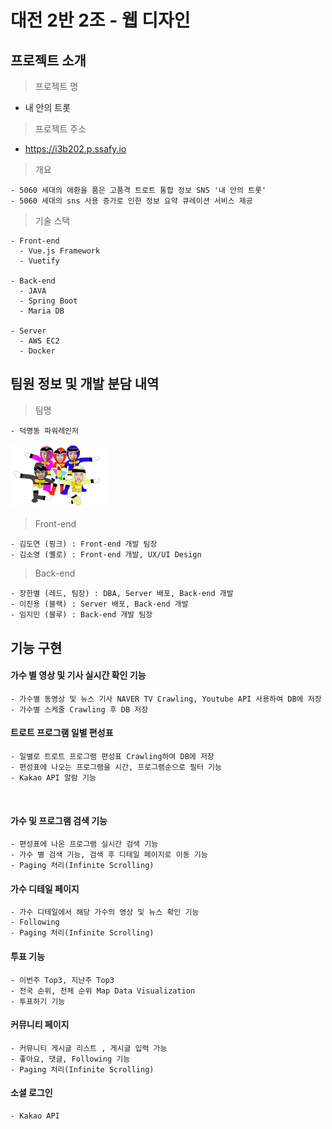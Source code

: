 # 대전 2반 2조 - 웹 디자인

## 프로젝트 소개


> 프로젝트 명

- 내 안의 트롯

> 프로젝트 주소

- https://i3b202.p.ssafy.io

> 개요

    - 5060 세대의 애환을 품은 고품격 트로트 통합 정보 SNS '내 안의 트롯'
    - 5060 세대의 sns 사용 증가로 인한 정보 요약 큐레이션 서비스 제공  



> 기술 스택

    - Front-end
      - Vue.js Framework
      - Vuetify
    
    - Back-end
      - JAVA 
      - Spring Boot
      - Maria DB
    
    - Server
      - AWS EC2
      - Docker



## 팀원 정보 및 개발 분담 내역

> 팀명

    - 덕명동 파워레인저

<img src="./S(owo)Z/dmp.png" alt="덕명동 파워레인저의 힘을 보여ju겠다" style="zoom:15%;" />

> Front-end

    - 김도연 (핑크) : Front-end 개발 팀장
    - 김소영 (옐로) : Front-end 개발, UX/UI Design



>  Back-end

    - 장한별 (레드, 팀장) : DBA, Server 배포, Back-end 개발
    - 이진용 (블랙) : Server 배포, Back-end 개발
    - 임지민 (블루) : Back-end 개발 팀장



## 기능 구현


#### 가수 별 영상 및 기사 실시간 확인 기능

    - 가수별 동영상 및 뉴스 기사 NAVER TV Crawling, Youtube API 사용하여 DB에 저장
    - 가수별 스케줄 Crawling 후 DB 저장 



#### 트로트 프로그램 일별 편성표

    - 일별로 트로트 프로그램 편성표 Crawling하여 DB에 저장
    - 편성표에 나오는 프로그램을 시간, 프로그램순으로 필터 기능
    - Kakao API 알람 기능


​      

#### 가수 및 프로그램 검색 기능

    - 편성표에 나온 프로그램 실시간 검색 기능
    - 가수 별 검색 기능, 검색 후 디테일 페이지로 이동 기능
    - Paging 처리(Infinite Scrolling)



#### 가수 디테일 페이지

    - 가수 디테일에서 해당 가수의 영상 및 뉴스 확인 기능
    - Following
    - Paging 처리(Infinite Scrolling)



#### 투표 기능

    - 이번주 Top3, 지난주 Top3
    - 전국 순위, 전체 순위 Map Data Visualization
    - 투표하기 기능



#### 커뮤니티 페이지

    - 커뮤니티 게시글 리스트 , 게시글 입력 가능
    - 좋아요, 댓글, Following 기능
    - Paging 처리(Infinite Scrolling)



#### 소셜 로그인

    - Kakao API

